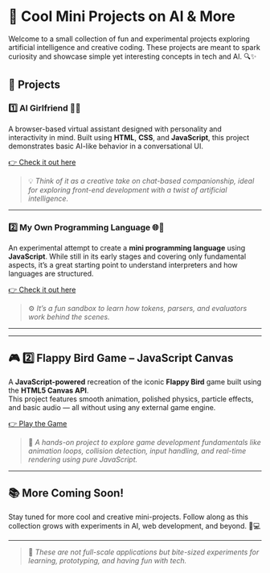 # 🚀 Cool Mini Projects on AI & More

Welcome to a small collection of fun and experimental projects exploring artificial intelligence and creative coding. These projects are meant to spark curiosity and showcase simple yet interesting concepts in tech and AI. 🔍✨

## 📌 Projects

### 1️⃣ AI Girlfriend 💬🤖
A browser-based virtual assistant designed with personality and interactivity in mind. Built using **HTML**, **CSS**, and **JavaScript**, this project demonstrates basic AI-like behavior in a conversational UI.

[👉 Check it out here](https://rupayan2005.github.io/Cool-Projects/AI%20Girlfriend/)


> 💡 *Think of it as a creative take on chat-based companionship, ideal for exploring front-end development with a twist of artificial intelligence.*

---

### 2️⃣ My Own Programming Language 🌐🧪
An experimental attempt to create a **mini programming language** using **JavaScript**. While still in its early stages and covering only fundamental aspects, it’s a great starting point to understand interpreters and how languages are structured.

[👉 Check it out here](https://rupayan2005.github.io/Cool-Projects/My%20Language/)

> ⚙️ *It’s a fun sandbox to learn how tokens, parsers, and evaluators work behind the scenes.*

---

---
## 🎮 2️⃣ Flappy Bird Game – JavaScript Canvas

A **JavaScript-powered** recreation of the iconic **Flappy Bird** game built using the **HTML5 Canvas API**.  
This project features smooth animation, polished physics, particle effects, and basic audio — all without using any external game engine.

[👉 Play the Game](https://rupayan2005.github.io/Cool-Projects/Flappy%20Bird/)

> 🎨 *A hands-on project to explore game development fundamentals like animation loops, collision detection, input handling, and real-time rendering using pure JavaScript.*
---

## 📚 More Coming Soon!

Stay tuned for more cool and creative mini-projects. Follow along as this collection grows with experiments in AI, web development, and beyond. 🌱💻

---

> 🎯 *These are not full-scale applications but bite-sized experiments for learning, prototyping, and having fun with tech.*


